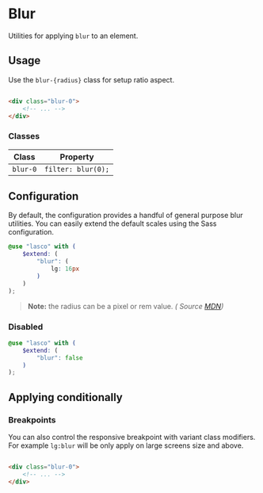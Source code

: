 # Blur

Utilities for applying `blur` to an element.

## Usage

Use the `blur-{radius}` class for setup ratio aspect.

```html

<div class="blur-0">
    <!-- ... -->
</div>
```

### Classes

| Class    | Property           |
|----------|--------------------|
| `blur-0` | `filter: blur(0);` |

## Configuration

By default, the configuration provides a handful of general purpose blur utilities. You can easily extend the default
scales using the Sass configuration.

```scss
@use "lasco" with (
    $extend: (
        "blur": (
            lg: 16px
        )
    )
);
```

> **Note:** the radius can be a pixel or rem value. _(
Source [MDN](https://developer.mozilla.org/en-US/docs/Web/CSS/filter-function/blur()#examples))_

### Disabled

```scss
@use "lasco" with (
    $extend: (
        "blur": false
    )
);
```

## Applying conditionally

### Breakpoints

You can also control the responsive breakpoint with variant class modifiers. For example `lg:blur` will be only apply on
large screens size and above.

```html

<div class="blur-0">
    <!-- ... -->
</div>
```
